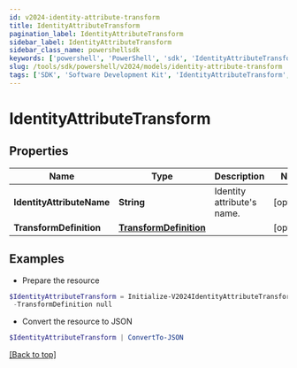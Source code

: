 ```yaml
---
id: v2024-identity-attribute-transform
title: IdentityAttributeTransform
pagination_label: IdentityAttributeTransform
sidebar_label: IdentityAttributeTransform
sidebar_class_name: powershellsdk
keywords: ['powershell', 'PowerShell', 'sdk', 'IdentityAttributeTransform', 'V2024IdentityAttributeTransform'] 
slug: /tools/sdk/powershell/v2024/models/identity-attribute-transform
tags: ['SDK', 'Software Development Kit', 'IdentityAttributeTransform', 'V2024IdentityAttributeTransform']
---
```



# IdentityAttributeTransform

## Properties

Name | Type | Description | Notes
------------ | ------------- | ------------- | -------------
**IdentityAttributeName** | **String** | Identity attribute's name. | [optional] 
**TransformDefinition** | [**TransformDefinition**](transform-definition) |  | [optional] 

## Examples

- Prepare the resource
```powershell
$IdentityAttributeTransform = Initialize-V2024IdentityAttributeTransform  -IdentityAttributeName email `
 -TransformDefinition null
```

- Convert the resource to JSON
```powershell
$IdentityAttributeTransform | ConvertTo-JSON
```


[[Back to top]](#) 

